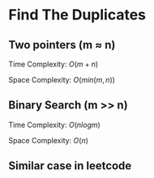 ﻿# Find The Duplicates

## Two pointers (m ≈ n)

Time Complexity: $O(m + n)$

Space Complexity: $O(min(m, n))$

## Binary Search (m >> n)

Time Complexity: $O(nlogm)$

Space Complexity: $O(n)$

## Similar case in leetcode
